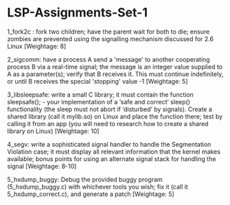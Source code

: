 # LSP-Assignments-Set-1
1_fork2c : fork two children; have the parent wait for both to die; ensure zombies are prevented using the signalling mechanism discussed for 2.6 Linux [Weightage: 8]

2_sigcomm: have a process A send a 'message' to another cooperating process B via a real-time signal; the message is an integer value supplied to A as a parameter(s); verify that B receives it. This must continue indefinitely, or until B receives the special 'stopping' value -1 [Weightage: 5]

3_libsleepsafe: write a small C library; it must contain the function sleepsafe(); - your implementation of a ‘safe and correct’ sleep() functionality (the sleep must not abort if ‘disturbed’ by signals). Create a shared library (call it mylib.so) on Linux and place the function there; test by calling it from an app (you will need to research how to create a shared library on Linux)  [Weightage: 10]

4_segv: write a sophisticated signal handler to handle the Segmentation Violation case; it must display all relevant information that the kernel makes available; bonus points for using an alternate signal stack for handling the signal [Weightage: 8-10]

5_hxdump_buggy: Debug the provided buggy program (5_hxdump_buggy.c) with whichever tools you wish; fix it (call it 5_hxdump_correct.c), and generate a patch [Weightage: 5]
